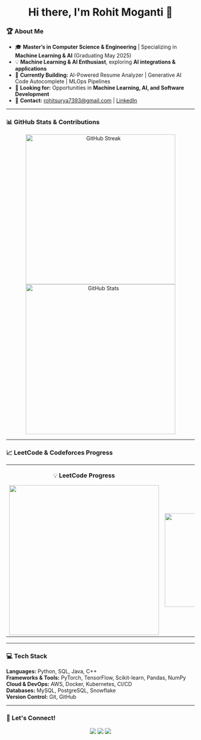 <h1 align="center">Hi there, I'm Rohit Moganti 👋</h1>

### 🏆 **About Me**  
- 🎓 **Master’s in Computer Science & Engineering** | Specializing in **Machine Learning & AI** (Graduating May 2025)  
- 💡 **Machine Learning & AI Enthusiast**, exploring **AI integrations & applications**  
- 🚀 **Currently Building:** AI-Powered Resume Analyzer | Generative AI Code Autocomplete | MLOps Pipelines  
- 📌 **Looking for:** Opportunities in **Machine Learning, AI, and Software Development**  
- 📩 **Contact:** [rohitsurya7393@gmail.com](mailto:rohitsurya7393@gmail.com) | [LinkedIn](https://www.linkedin.com/in/rohit-moganti-ab30481b0/)  

---

### 📊 **GitHub Stats & Contributions**
<p align="center">
  <img src="https://github-readme-streak-stats.herokuapp.com/?user=rohitsurya7393&theme=dark&hide_border=true" alt="GitHub Streak" width="400"/>
  <img src="https://github-readme-stats.vercel.app/api?username=rohitsurya7393&show_icons=true&theme=dark&hide_border=true" alt="GitHub Stats" width="400"/>
</p>

---

### 📈 **LeetCode & Codeforces Progress**
<div align="center">

<table>
<tr>
<td align="center" width="50%">
  
💡 **LeetCode Progress**
  
<img src="https://leetcard.jacoblin.cool/dante_msv?theme=dark&font=Karma&ext=heatmap" width="400">

</td>
<td align="center" width="50%">

🔥 **Codeforces Progress**

<img src="https://codeforces-readme-stats.vercel.app/api/card?username=rohithmsv&theme=dark" width="410" height="250"/>


</td>
</tr>
</table>

</div>

---

### 💻 **Tech Stack**
**Languages:** Python, SQL, Java, C++  
**Frameworks & Tools:** PyTorch, TensorFlow, Scikit-learn, Pandas, NumPy  
**Cloud & DevOps:** AWS, Docker, Kubernetes, CI/CD  
**Databases:** MySQL, PostgreSQL, Snowflake  
**Version Control:** Git, GitHub  

---

### 💬 **Let's Connect!**
<p align="center">
  <a href="https://linkedin.com/in/rohith-moganti"><img src="https://img.shields.io/badge/LinkedIn-0077B5?style=for-the-badge&logo=linkedin&logoColor=white"/></a>
  <a href="https://github.com/rohitsurya7393"><img src="https://img.shields.io/badge/GitHub-100000?style=for-the-badge&logo=github&logoColor=white"/></a>
  <a href="mailto:rohitsurya9939@gmail.com"><img src="https://img.shields.io/badge/Email-D14836?style=for-the-badge&logo=gmail&logoColor=white"/></a>
</p>
